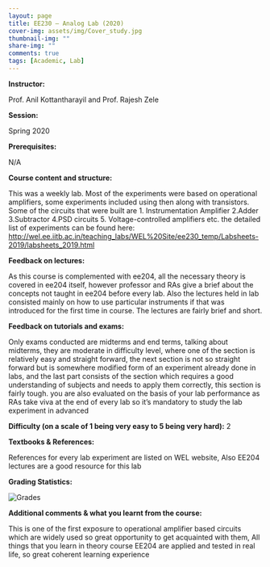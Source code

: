 ```yaml
---
layout: page
title: EE230 – Analog Lab (2020)
cover-img: assets/img/Cover_study.jpg
thumbnail-img: ""
share-img: ""
comments: true
tags: [Academic, Lab]
---
```


**Instructor:**

Prof. Anil Kottantharayil and Prof. Rajesh Zele

**Session:**

Spring 2020

**Prerequisites:**

N/A

**Course content and structure:**

This was a weekly lab. Most of the experiments were based on operational amplifiers, some experiments included using then along with transistors. Some of the circuits that were built are 1. Instrumentation Amplifier 2.Adder 3.Subtractor 4.PSD circuits 5. Voltage-controlled amplifiers etc. the detailed list of experiments can be found here: http://wel.ee.iitb.ac.in/teaching_labs/WEL%20Site/ee230_temp/Labsheets-2019/labsheets_2019.html

**Feedback on lectures:**

As this course is complemented with ee204, all the necessary theory is covered in ee204 itself, however professor and RAs give a brief about the concepts not taught in ee204 before every lab. Also the lectures held in lab consisted mainly on how to use particular instruments if that was introduced for the first time in course. The lectures are fairly brief and short.

**Feedback on tutorials and exams:**

Only exams conducted are midterms and end terms, talking about midterms, they are moderate in difficulty level, where one of the section is relatively easy and straight forward, the next section is not so straight forward but is somewhere modified form of an experiment already done in labs, and the last part consists of the section which requires a good understanding of subjects and needs to apply them correctly, this section is fairly tough. you are also evaluated on the basis of your lab performance as RAs take viva at the end of every lab so it’s mandatory to study the lab experiment in advanced

**Difficulty (on a scale of 1 being very easy to 5 being very hard):** 2

**Textbooks & References:**

References for every lab experiment are listed on WEL website, Also EE204 lectures are a good resource for this lab

**Grading Statistics:** 

![Grades](ee230_Spring_2020.png)

**Additional comments & what you learnt from the course:**

 This is one of the first exposure to operational amplifier based circuits which are widely used so great opportunity to get acquainted with them, All things that you learn in theory course EE204 are applied and tested in real life, so great coherent learning experience